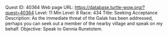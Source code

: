 Quest ID: 40364
Web page URL: https://database.turtle-wow.org/?quest=40364
Level: 11
Min Level: 8
Race: 434
Title: Seeking Acceptance
Description: As the immediate threat of the Galak has been addressed, perhaps you can seek out a member of the nearby village and speak on my behalf.
Objective: Speak to Gennia Runetotem.
